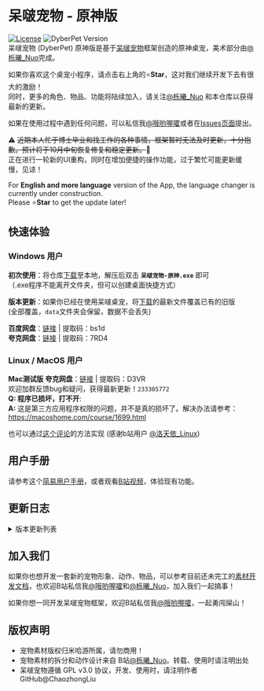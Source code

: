 # 呆啵宠物 - 原神版
[![License](https://img.shields.io/github/license/ChaozhongLiu/DyberPet.svg)](LICENSE)
![DyberPet Version](https://img.shields.io/badge/DyberPet-v0.2.2-green.svg)  
呆啵宠物 (DyberPet) 原神版是基于[呆啵宠物](https://github.com/ChaozhongLiu/DyberPet)框架创造的原神桌宠，美术部分由[@栎曦_Nuo](https://space.bilibili.com/14004864)完成。  

如果你喜欢这个桌宠小程序，请点击右上角的:star:**Star**，这对我们继续开发下去有很大的激励！  
同时，更多的角色、物品、功能将陆续加入，请关注[@栎曦_Nuo](https://space.bilibili.com/14004864) 和本仓库以获得最新的更新。  

如果在使用过程中遇到任何问题，可以私信我[@哦哟喔嚯](https://space.bilibili.com/39307302)或者在[Issues页面](https://github.com/ChaozhongLiu/DyberPet_GenshinImpact/issues)提出。

:warning:  ~~近期本人忙于博士毕业和找工作的各种事情，框架暂时无法及时更新，十分抱歉。预计将于10月中旬恢复修复和稳定更新。~~:beers:  
正在进行一轮新的UI重构，同时在增加便捷的操作功能，过于繁忙可能更新缓慢，见谅！
 
  
For **English and more language** version of the App, the language changer is currently under construction.  
Please :star:**Star** to get the update later!



## 快速体验
### Windows 用户
  **初次使用**：将仓库[下载](https://github.com/ChaozhongLiu/DyberPet_GenshinImpact/archive/refs/heads/main.zip)至本地，解压后双击 **``呆啵宠物-原神.exe``** 即可  
  （.exe程序不能离开文件夹，但可以创建桌面快捷方式）
  
  
  **版本更新**：如果你已经在使用呆啵桌宠，将[下载](https://github.com/ChaozhongLiu/DyberPet_GenshinImpact/archive/refs/heads/main.zip)的最新文件覆盖已有的旧版  
  (全部覆盖，``data``文件夹会保留，数据不会丢失)
  
  **百度网盘**：[链接](https://pan.baidu.com/s/1dLY0ZfFcTRySuU4tXv1-pA?pwd=bs1d) | 提取码：bs1d  
  **夸克网盘**：[链接](https://pan.quark.cn/s/a070df462217) | 提取码：7RD4

### Linux / MacOS 用户
  
  **Mac测试版**
  **夸克网盘**：[链接](https://pan.quark.cn/s/6386f4b5efc9) | 提取码：D3VR  
  欢迎加群反馈bug和疑问，获得最新更新！``233305772``  
  **Q: 程序已损坏，打不开**:   
  **A:** 这是第三方应用程序权限的问题，并不是真的损坏了。解决办法请参考：https://macoshome.com/course/1699.html
  
  也可以通过[这个评论](https://www.bilibili.com/read/cv21890026)的方法实现 (感谢b站用户 [@洛天依_Linux](https://space.bilibili.com/495653264))
  

## 用户手册
请参考这个[简易用户手册](用户手册.pdf)，或者观看[B站视频](https://www.bilibili.com/video/BV1fd4y1W7ht)，体验现有功能。


## 更新日志

<details>
  <summary>版本更新列表</summary>
  
**  **
  
**v0.2.2 - 03/05/2023**
- 常驻动作数据结构修改，bug修复
- 同伴添加了常驻动作判定，需要在是主宠物时进行设定
  
**v0.2.2 - 03/05/2023**
- 新增角色：魈
- 添加了跟随鼠标的功能
- 右键菜单中增加了常驻动作选项，可以改变闲置时的默认动作，选中后将不在随机播放其他动作
- 背包分成了食物和收藏品两栏
  
**v0.2.1 - 02/23/2023**
- 优化了缩放机制
- 物品数量为1时不显示数字
- 优化了主宠物列表判断和默认宠物的保存方式
  
**v0.2.0 - 02/22/2023**
- 加入了好感度等级奖励补偿
- 流浪者和纳西妲分别增加了4组对话，将在好感度2、3、4、5级获得
  
**v0.2.0 - 02/19/2023**
- 缩小了纳西妲的体型
- 修复了切换角色时陪伴时间打开关闭的bug
  
**v0.2.0 - 02/18/2023**
- 新增角色 - 流浪者
- 好感度等级上限调整为8 （卷起来 doge）
- 设置中添加了启动默认角色的选择
  
**v0.1.19 - 02/16/2023**
- 设置中可以静音了
- 添加了统计陪伴天数及显示铭牌的功能
- 对话框自动添加上一步按钮（暂未实装素材）
- 调整了对特殊中文字符的长度计算
  
**v0.1.18 - 02/11/2023**
- 增加了附属宠物和主宠物的连接
- 保证收藏品在随机掉落中不重复出现
- 整理了可变更的系统数值
  
**v0.1.18 - 02/11/2023**
- 修复了使用右键菜单收回派蒙时，背包按钮显示的错误
  
**v0.1.18 - 02/10/2023**
- 添加了对话界面和功能（暂未实装素材）
- 物品增加属性：``pet_limit`` 将物品设定为只在某个宠物内出现的物品（为即将到来的多个角色做准备）
  
**v0.1.17 - 02/06/2023**
- 收藏品背包格置顶，背景色为淡蓝色
- 收藏品的使用可以在背包中收回 （如派蒙因bug走丢，可以在背包界面收回）
  
**v0.1.17 - 02/05/2023**
- 给通知系统语音添加了优先级``sound_priority``属性
- 增加了点击时的随机语音事件
- 增加了纳西妲的语音库
  
**v0.1.16 - 02/02/2023**
- 修复了同伴动作的锚点问题
- 全面支持多屏（测试中）
  
**v0.1.15 - 02/01/2023**
- 修复了派蒙在屏幕倍率放大时的大小变化
- 修复了附件的拖拽闪现
- 修复了召唤同伴放大时显示不全的问题
- 修复了一定条件下缩放宠物派蒙位置问题
  
**v0.1.15 - 01/31/2023**
- 规避了专注时间0分0秒相关的闪退bug
- 解决了不能言说的狂爆物品惊天大bug
- 停止按钮按下后会立刻失效，避免多次结算
- 修复了快速点击鼠标微小位移造成闪现的bug
  
**v0.1.15 - 01/30/2023**
- 数值栏字体固定为Times
- 设置内添加是否置顶的选项
- 饱食度下降单位时间变为4分钟
- 增加了好感度3级4级的升级奖励
- 为了简化更新过程，``data``文件夹删除了，首次运行会自动生成。
  
**v0.1.14 - 01/29/2023**
- 重力加速度最小值变为0.01
- 取消屏幕缩放对宠物大小的影响，用户可以在设置中自行调节
  
**v0.1.14 - 01/28/2023**
- 修复了缩放改变时边界判断的bug
- 改进了启动语音的选择逻辑
  
**v0.1.14 - 01/27/2023**
- 经过四个月的开发，呆啵宠物-原神版正式上线！


</details>

## 加入我们  

如果你也想开发一套新的宠物形象、动作、物品，可以参考目前还未完工的[素材开发文档](https://github.com/ChaozhongLiu/DyberPet/blob/main/docs/art_dev.md)，也欢迎B站私信我[@哦哟喔嚯](https://space.bilibili.com/39307302)和[@栎曦_Nuo](https://space.bilibili.com/14004864)，加入我们一起搞事！

如果你想一同开发呆啵宠物框架，欢迎B站私信我[@哦哟喔嚯](https://space.bilibili.com/39307302)，一起勇闯屎山！

## 版权声明
- 宠物素材版权归米哈游所属，请勿商用！
- 宠物素材的拆分和动作设计来自 B站[@栎曦_Nuo](https://space.bilibili.com/14004864)。转载、使用时请注明出处
- 呆啵宠物遵循 GPL v3.0 协议，开发、使用时，请注明作者 GitHub@ChaozhongLiu


